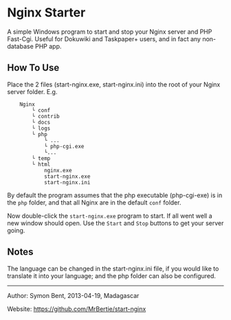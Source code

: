 ﻿Nginx Starter
======

A simple Windows program to start and stop your Nginx server and PHP Fast-Cgi.  Useful for Dokuwiki and Taskpaper+ users, and in fact any non-database PHP app.

How To Use
------
Place the 2 files (start-nginx.exe, start-nginx.ini) into the root of your Nginx server folder.  E.g.

```
    Nginx
        └ conf
        └ contrib
        └ docs
        └ logs
        └ php
            └ ...
            └ php-cgi.exe
            └...
        └ temp
        └ html
            nginx.exe
            start-nginx.exe
            start-nginx.ini
```
      
By default the program assumes that the php executable (php-cgi-exe) is in the `php` folder, and that all Nginx are in the default `conf` folder.

Now double-click the `start-nginx.exe` program to start.  If all went well a new window should open.  Use the `Start` and `Stop` buttons to get your server going.

Notes
------
The language can be changed in the start-nginx.ini file, if you would like to translate it into your language; and the php folder can also be configured.

------

Author: Symon Bent, 2013-04-19, Madagascar

Website: https://github.com/MrBertie/start-nginx
